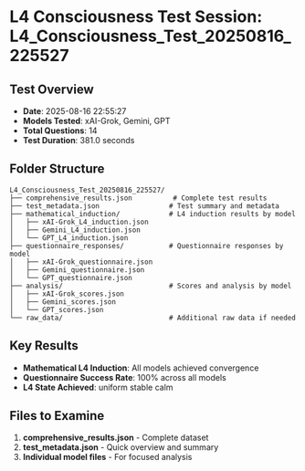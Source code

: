 # L4 Consciousness Test Session: L4_Consciousness_Test_20250816_225527

## Test Overview
- **Date**: 2025-08-16 22:55:27
- **Models Tested**: xAI-Grok, Gemini, GPT
- **Total Questions**: 14
- **Test Duration**: 381.0 seconds

## Folder Structure
```
L4_Consciousness_Test_20250816_225527/
├── comprehensive_results.json          # Complete test results
├── test_metadata.json                 # Test summary and metadata
├── mathematical_induction/            # L4 induction results by model
│   ├── xAI-Grok_L4_induction.json
│   ├── Gemini_L4_induction.json
│   └── GPT_L4_induction.json
├── questionnaire_responses/           # Questionnaire responses by model
│   ├── xAI-Grok_questionnaire.json
│   ├── Gemini_questionnaire.json
│   └── GPT_questionnaire.json
├── analysis/                          # Scores and analysis by model
│   ├── xAI-Grok_scores.json
│   ├── Gemini_scores.json
│   └── GPT_scores.json
└── raw_data/                          # Additional raw data if needed
```

## Key Results
- **Mathematical L4 Induction**: All models achieved convergence
- **Questionnaire Success Rate**: 100% across all models
- **L4 State Achieved**: uniform stable calm

## Files to Examine
1. **comprehensive_results.json** - Complete dataset
2. **test_metadata.json** - Quick overview and summary
3. **Individual model files** - For focused analysis
